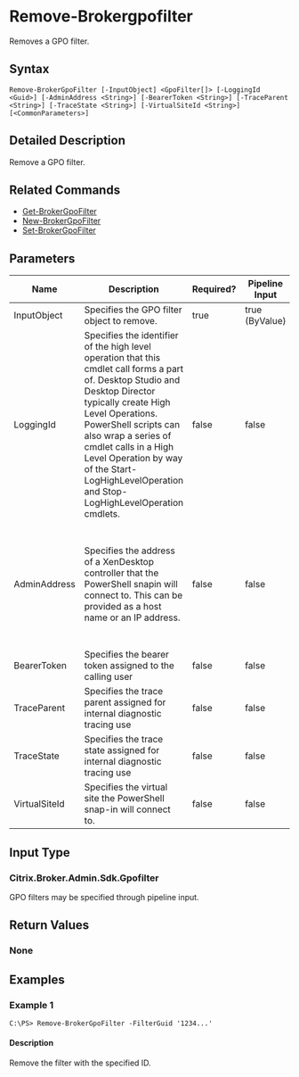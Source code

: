 ﻿
# Remove-Brokergpofilter
Removes a GPO filter.
## Syntax

```
Remove-BrokerGpoFilter [-InputObject] <GpoFilter[]> [-LoggingId <Guid>] [-AdminAddress <String>] [-BearerToken <String>] [-TraceParent <String>] [-TraceState <String>] [-VirtualSiteId <String>] [<CommonParameters>]
```

## Detailed Description
Remove a GPO filter.


## Related Commands

* [Get-BrokerGpoFilter](../Get-BrokerGpoFilter/)
* [New-BrokerGpoFilter](../New-BrokerGpoFilter/)
* [Set-BrokerGpoFilter](../Set-BrokerGpoFilter/)
## Parameters
| Name   | Description | Required? | Pipeline Input | Default Value |
| --- | --- | --- | --- | --- |
| InputObject | Specifies the GPO filter object to remove. | true | true (ByValue) |  |
| LoggingId | Specifies the identifier of the high level operation that this cmdlet call forms a part of. Desktop Studio and Desktop Director typically create High Level Operations. PowerShell scripts can also wrap a series of cmdlet calls in a High Level Operation by way of the Start-LogHighLevelOperation and Stop-LogHighLevelOperation cmdlets. | false | false |  |
| AdminAddress | Specifies the address of a XenDesktop controller that the PowerShell snapin will connect to. This can be provided as a host name or an IP address. | false | false | Localhost. Once a value is provided by any cmdlet, this value will become the default. |
| BearerToken | Specifies the bearer token assigned to the calling user | false | false |  |
| TraceParent | Specifies the trace parent assigned for internal diagnostic tracing use | false | false |  |
| TraceState | Specifies the trace state assigned for internal diagnostic tracing use | false | false |  |
| VirtualSiteId | Specifies the virtual site the PowerShell snap-in will connect to. | false | false |  |

## Input Type

### Citrix.Broker.Admin.Sdk.Gpofilter
GPO filters may be specified through pipeline input.
## Return Values

### None

## Examples

### Example 1

```
C:\PS> Remove-BrokerGpoFilter -FilterGuid '1234...'
```

#### Description
Remove the filter with the specified ID.

